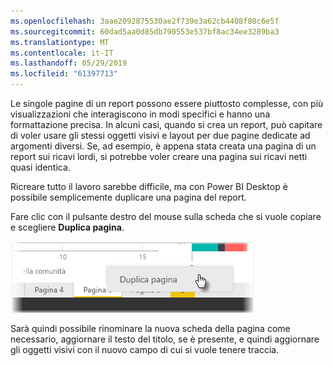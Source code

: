 ```yaml
---
ms.openlocfilehash: 3aae2092875530ae2f739e3a62cb4408f80c6e5f
ms.sourcegitcommit: 60dad5aa0d85db790553e537bf8ac34ee3289ba3
ms.translationtype: MT
ms.contentlocale: it-IT
ms.lasthandoff: 05/29/2019
ms.locfileid: "61397713"
---
```

Le singole pagine di un report possono essere piuttosto complesse, con più visualizzazioni che interagiscono in modi specifici e hanno una formattazione precisa. In alcuni casi, quando si crea un report, può capitare di voler usare gli stessi oggetti visivi e layout per due pagine dedicate ad argomenti diversi. Se, ad esempio, è appena stata creata una pagina di un report sui ricavi lordi, si potrebbe voler creare una pagina sui ricavi netti quasi identica.

Ricreare tutto il lavoro sarebbe difficile, ma con Power BI Desktop è possibile semplicemente duplicare una pagina del report.

Fare clic con il pulsante destro del mouse sulla scheda che si vuole copiare e scegliere **Duplica pagina**.

![](media/3-11b-duplicate-page/3-11b_1.png)

Sarà quindi possibile rinominare la nuova scheda della pagina come necessario, aggiornare il testo del titolo, se è presente, e quindi aggiornare gli oggetti visivi con il nuovo campo di cui si vuole tenere traccia.

